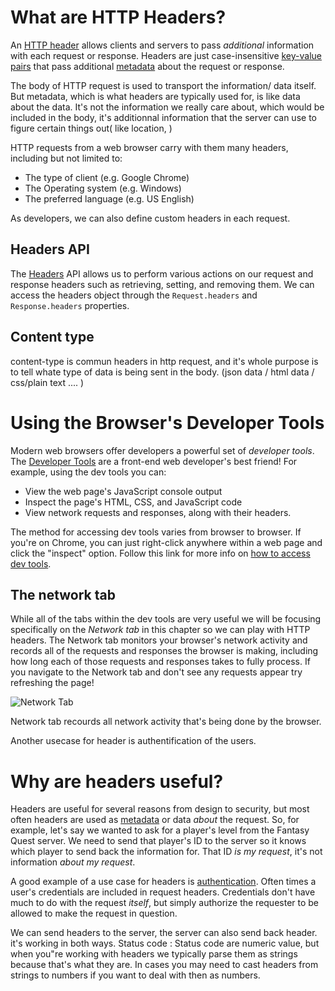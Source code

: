 # What are HTTP Headers?

An [HTTP header](https://developer.mozilla.org/en-US/docs/Glossary/HTTP_header) allows clients and servers to pass *additional* information with each request or response. Headers are just case-insensitive [key-value pairs](https://en.wikipedia.org/wiki/Name%E2%80%93value_pair) that pass additional [metadata](https://en.wikipedia.org/wiki/Metadata) about the request or response.

The body of HTTP request is used to transport the information/ data itself.
But metadata, which is what headers are typically used for, is like data about the data. It's not the information we really care about, which would be included in the body, it's additionnal information that the server can use to figure certain things out( like location, )

HTTP requests from a web browser carry with them many headers, including but not limited to:

* The type of client (e.g. Google Chrome)
* The Operating system (e.g. Windows)
* The preferred language (e.g. US English)

As developers, we can also define custom headers in each request.

## Headers API

The [Headers](https://developer.mozilla.org/en-US/docs/Web/API/Headers) API allows us to perform various actions on our request and response headers such as retrieving, setting, and removing them. We can access the headers object through the `Request.headers` and `Response.headers` properties. 

## Content type
content-type is commun headers in http request, and it's whole purpose is to tell whate type of data is being sent in the body. (json data / html data / css/plain text .... )

# Using the Browser's Developer Tools

Modern web browsers offer developers a powerful set of *developer tools*. The [Developer Tools](https://developer.mozilla.org/en-US/docs/Learn/Common_questions/What_are_browser_developer_tools) are a front-end web developer's best friend! For example, using the dev tools you can:

* View the web page's JavaScript console output
* Inspect the page's HTML, CSS, and JavaScript code
* View network requests and responses, along with their headers.

The method for accessing dev tools varies from browser to browser. If you're on Chrome, you can just right-click anywhere within a web page and click the "inspect" option. Follow this link for more info on [how to access dev tools](https://developer.mozilla.org/en-US/docs/Learn/Common_questions/What_are_browser_developer_tools#:~:text=How%20do%20you%20pull%20it%20up%3F%20Three%20ways%3A).

## The network tab

While all of the tabs within the dev tools are very useful we will be focusing specifically on the *Network tab* in this chapter so we can play with HTTP headers. The Network tab monitors your browser's network activity and records all of the requests and responses the browser is making, including how long each of those requests and responses takes to fully process. If you navigate to the Network tab and don't see any requests appear try refreshing the page!

![Network Tab](https://i.imgur.com/STKdceG.png)

Network tab recourds all network activity that's being done by the browser. 

Another usecase for header is authentification of the users. 

# Why are headers useful?

Headers are useful for several reasons from design to security, but most often headers are used as [metadata](https://en.wikipedia.org/wiki/Metadata) or data *about* the request. So, for example, let's say we wanted to ask for a player's level from the Fantasy Quest server. We need to send that player's ID to the server so it knows which player to send back the information for. That ID *is my request*, it's not information *about my request*.

A good example of a use case for headers is [authentication](https://auth0.com/intro-to-iam/what-is-authentication/). Often times a user's credentials are included in request headers. Credentials don't have much to do with the request *itself*, but simply authorize the requester to be allowed to make the request in question.

We can send headers to the server, the server can also send back header. it's working in both ways. 
Status code : Status code are numeric value, but when you"re working with headers we typically parse them as strings because that's what they are. In cases you may need to cast headers from strings to numbers if you want to deal with then as numbers. 

